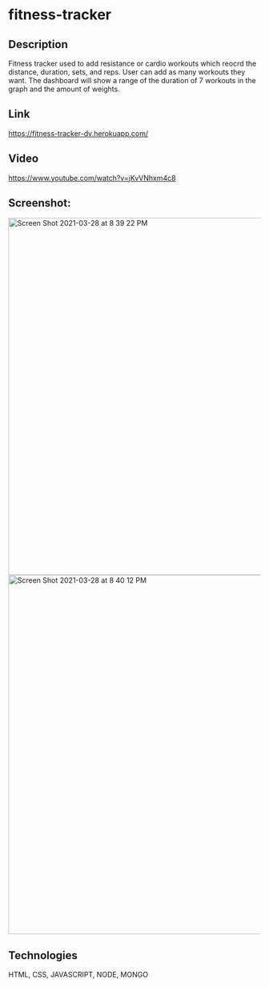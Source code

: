 # fitness-tracker

## Description   

Fitness tracker used to add resistance or cardio workouts which reocrd the distance, duration, sets, and reps. User can add as many workouts they want. The dashboard will show a range of the duration of 7 workouts in the graph and the amount of weights.

## Link
https://fitness-tracker-dv.herokuapp.com/

## Video
https://www.youtube.com/watch?v=jKvVNhxm4c8

## Screenshot:
<img width="714" alt="Screen Shot 2021-03-28 at 8 39 22 PM" src="https://user-images.githubusercontent.com/77857718/112773866-b0c70000-9005-11eb-99c1-5c1323b6e091.png">
<img width="718" alt="Screen Shot 2021-03-28 at 8 40 12 PM" src="https://user-images.githubusercontent.com/77857718/112773892-cd633800-9005-11eb-9c55-e749872119b4.png">


## Technologies 

HTML, CSS, JAVASCRIPT, NODE, MONGO
